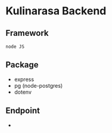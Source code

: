 # Kulinarasa Backend

## Framework
    node JS

## Package
* express
* pg (node-postgres)
* dotenv

## Endpoint 
* 